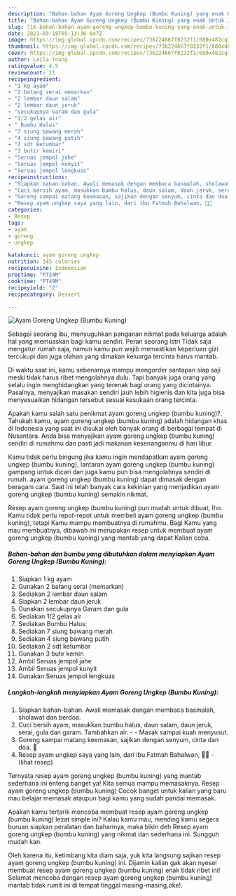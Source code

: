 ```yaml
---
description: "Bahan-bahan Ayam Goreng Ungkep (Bumbu Kuning) yang enak Untuk Jualan"
title: "Bahan-bahan Ayam Goreng Ungkep (Bumbu Kuning) yang enak Untuk Jualan"
slug: 716-bahan-bahan-ayam-goreng-ungkep-bumbu-kuning-yang-enak-untuk-jualan
date: 2021-03-18T05:13:36.847Z
image: https://img-global.cpcdn.com/recipes/736224667f0232f1/680x482cq70/ayam-goreng-ungkep-bumbu-kuning-foto-resep-utama.jpg
thumbnail: https://img-global.cpcdn.com/recipes/736224667f0232f1/680x482cq70/ayam-goreng-ungkep-bumbu-kuning-foto-resep-utama.jpg
cover: https://img-global.cpcdn.com/recipes/736224667f0232f1/680x482cq70/ayam-goreng-ungkep-bumbu-kuning-foto-resep-utama.jpg
author: Leila Young
ratingvalue: 4.5
reviewcount: 11
recipeingredient:
- "1 kg ayam"
- "2 batang serai memarkan"
- "2 lembar daun salam"
- "2 lembar daun jeruk"
- "secukupnya Garam dan gula"
- "1/2 gelas air"
- " Bumbu Halus"
- "7 siung bawang merah"
- "4 siung bawang putih"
- "2 sdt ketumbar"
- "3 butir kemiri"
- "Seruas jempol jahe"
- "Seruas jempol kunyit"
- "Seruas jempol lengkuas"
recipeinstructions:
- "Siapkan bahan-bahan. Awali memasak dengan membaca basmalah, sholawat dan berdoa."
- "Cuci bersih ayam, masukkan bumbu halus, daun salam, daun jeruk, serai, gula dan garam. Tambahkan air.   Masak sampai kuah menyusut."
- "Goreng sampai matang keemasan, sajikan dengan senyum, cinta dan doa. 🖤"
- "Resep ayam ungkep saya yang lain, dari ibu Fatmah Bahalwan, 🖤🥰           (lihat resep)"
categories:
- Resep
tags:
- ayam
- goreng
- ungkep

katakunci: ayam goreng ungkep 
nutrition: 145 calories
recipecuisine: Indonesian
preptime: "PT24M"
cooktime: "PT49M"
recipeyield: "2"
recipecategory: Dessert

---
```



![Ayam Goreng Ungkep (Bumbu Kuning)](https://img-global.cpcdn.com/recipes/736224667f0232f1/680x482cq70/ayam-goreng-ungkep-bumbu-kuning-foto-resep-utama.jpg)

Sebagai seorang ibu, menyuguhkan panganan nikmat pada keluarga adalah hal yang memuaskan bagi kamu sendiri. Peran seorang istri Tidak saja mengatur rumah saja, namun kamu pun wajib memastikan keperluan gizi tercukupi dan juga olahan yang dimakan keluarga tercinta harus mantab.

Di waktu  saat ini, kamu sebenarnya mampu mengorder santapan siap saji meski tidak harus ribet mengolahnya dulu. Tapi banyak juga orang yang selalu ingin menghidangkan yang terenak bagi orang yang dicintainya. Pasalnya, menyajikan masakan sendiri jauh lebih higienis dan kita juga bisa menyesuaikan hidangan tersebut sesuai kesukaan orang tercinta. 



Apakah kamu salah satu penikmat ayam goreng ungkep (bumbu kuning)?. Tahukah kamu, ayam goreng ungkep (bumbu kuning) adalah hidangan khas di Indonesia yang saat ini disukai oleh banyak orang di berbagai tempat di Nusantara. Anda bisa menyajikan ayam goreng ungkep (bumbu kuning) sendiri di rumahmu dan pasti jadi makanan kesenanganmu di hari libur.

Kamu tidak perlu bingung jika kamu ingin mendapatkan ayam goreng ungkep (bumbu kuning), lantaran ayam goreng ungkep (bumbu kuning) gampang untuk dicari dan juga kamu pun bisa mengolahnya sendiri di rumah. ayam goreng ungkep (bumbu kuning) dapat dimasak dengan beragam cara. Saat ini telah banyak cara kekinian yang menjadikan ayam goreng ungkep (bumbu kuning) semakin nikmat.

Resep ayam goreng ungkep (bumbu kuning) pun mudah untuk dibuat, lho. Kamu tidak perlu repot-repot untuk membeli ayam goreng ungkep (bumbu kuning), tetapi Kamu mampu membuatnya di rumahmu. Bagi Kamu yang mau membuatnya, dibawah ini merupakan resep untuk membuat ayam goreng ungkep (bumbu kuning) yang mantab yang dapat Kalian coba.

<!--inarticleads1-->

##### Bahan-bahan dan bumbu yang dibutuhkan dalam menyiapkan Ayam Goreng Ungkep (Bumbu Kuning):

1. Siapkan 1 kg ayam
1. Gunakan 2 batang serai (memarkan)
1. Sediakan 2 lembar daun salam
1. Siapkan 2 lembar daun jeruk
1. Gunakan secukupnya Garam dan gula
1. Sediakan 1/2 gelas air
1. Sediakan  Bumbu Halus:
1. Sediakan 7 siung bawang merah
1. Sediakan 4 siung bawang putih
1. Sediakan 2 sdt ketumbar
1. Gunakan 3 butir kemiri
1. Ambil Seruas jempol jahe
1. Ambil Seruas jempol kunyit
1. Gunakan Seruas jempol lengkuas




<!--inarticleads2-->

##### Langkah-langkah menyiapkan Ayam Goreng Ungkep (Bumbu Kuning):

1. Siapkan bahan-bahan. Awali memasak dengan membaca basmalah, sholawat dan berdoa.
1. Cuci bersih ayam, masukkan bumbu halus, daun salam, daun jeruk, serai, gula dan garam. Tambahkan air.  -  - Masak sampai kuah menyusut.
1. Goreng sampai matang keemasan, sajikan dengan senyum, cinta dan doa. 🖤
1. Resep ayam ungkep saya yang lain, dari ibu Fatmah Bahalwan, 🖤🥰 -           (lihat resep)




Ternyata resep ayam goreng ungkep (bumbu kuning) yang mantab sederhana ini enteng banget ya! Kita semua mampu memasaknya. Resep ayam goreng ungkep (bumbu kuning) Cocok banget untuk kalian yang baru mau belajar memasak ataupun bagi kamu yang sudah pandai memasak.

Apakah kamu tertarik mencoba membuat resep ayam goreng ungkep (bumbu kuning) lezat simple ini? Kalau kamu mau, mending kamu segera buruan siapkan peralatan dan bahannya, maka bikin deh Resep ayam goreng ungkep (bumbu kuning) yang nikmat dan sederhana ini. Sungguh mudah kan. 

Oleh karena itu, ketimbang kita diam saja, yuk kita langsung sajikan resep ayam goreng ungkep (bumbu kuning) ini. Dijamin kalian gak akan nyesel membuat resep ayam goreng ungkep (bumbu kuning) enak tidak ribet ini! Selamat mencoba dengan resep ayam goreng ungkep (bumbu kuning) mantab tidak rumit ini di tempat tinggal masing-masing,oke!.

